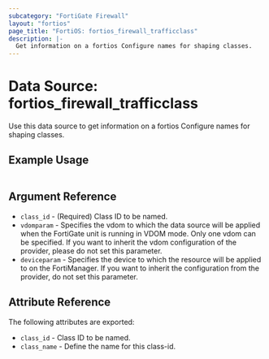 ```yaml
---
subcategory: "FortiGate Firewall"
layout: "fortios"
page_title: "FortiOS: fortios_firewall_trafficclass"
description: |-
  Get information on a fortios Configure names for shaping classes.
---
```


# Data Source: fortios_firewall_trafficclass
Use this data source to get information on a fortios Configure names for shaping classes.


## Example Usage

```hcl

```

## Argument Reference

* `class_id` - (Required) Class ID to be named.
* `vdomparam` - Specifies the vdom to which the data source will be applied when the FortiGate unit is running in VDOM mode. Only one vdom can be specified. If you want to inherit the vdom configuration of the provider, please do not set this parameter.
* `deviceparam` - Specifies the device to which the resource will be applied to on the FortiManager. If you want to inherit the configuration from the provider, do not set this parameter.

## Attribute Reference

The following attributes are exported:

* `class_id` - Class ID to be named.
* `class_name` - Define the name for this class-id.
